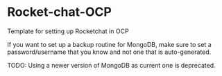 # Rocket-chat-OCP
Template for setting up Rocketchat in OCP

If you want to set up a backup routine for MongoDB, make sure to set a password/username that you know and not one that is auto-generated.

TODO: Using a newer version of MongoDB as current one is deprecated.

